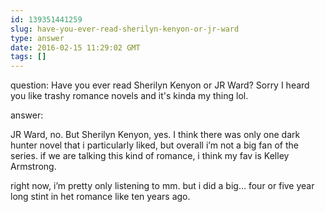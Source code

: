 ```yaml
---
id: 139351441259
slug: have-you-ever-read-sherilyn-kenyon-or-jr-ward
type: answer
date: 2016-02-15 11:29:02 GMT
tags: []
---
```

question: Have you ever read Sherilyn Kenyon or JR Ward? Sorry I heard you like trashy romance novels and it's kinda my thing lol.

answer: <p>JR Ward, no. But Sherilyn Kenyon, yes. I think there was only one dark hunter novel that i particularly liked, but overall i’m not a big fan of the series. if we are talking this kind of romance, i think my fav is Kelley Armstrong.&nbsp;</p><p>right now, i’m pretty only listening to mm. but i did a big... four or five year long stint in het romance like ten years ago.&nbsp;</p>